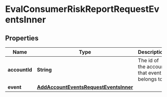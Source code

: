 

# EvalConsumerRiskReportRequestEventsInner


## Properties

| Name | Type | Description | Notes |
|------------ | ------------- | ------------- | -------------|
|**accountId** | **String** | The id of the account that event belongs to |  |
|**event** | [**AddAccountEventsRequestEventsInner**](AddAccountEventsRequestEventsInner.md) |  |  |



